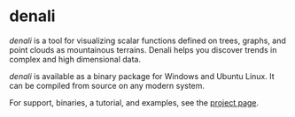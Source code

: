 denali
======

*denali* is a tool for visualizing scalar functions defined on trees, graphs, and
point clouds as mountainous terrains. Denali helps you discover trends in
complex and high dimensional data.

*denali* is available as a binary package for Windows and Ubuntu Linux. It can
be compiled from source on any modern system.

For support, binaries, a tutorial, and examples, see the 
[project page](http://denali.cse.ohio-state.edu).
